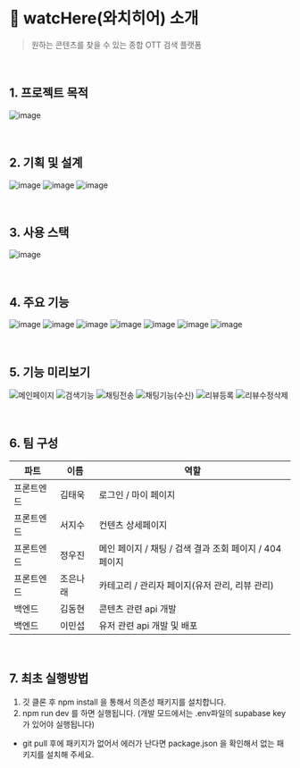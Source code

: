 # 👀 watcHere(와치히어) 소개
> 원하는 콘텐츠를 찾을 수 있는 종합 OTT 검색 플랫폼
<br>

## 1. 프로젝트 목적
![image](https://github.com/9woody5/watcHere/assets/102839522/fa70af10-6003-46ec-829a-cbb96219e0cb)

<br>

## 2. 기획 및 설계
![image](https://github.com/9woody5/watcHere/assets/102839522/1214a90b-9c48-4a9d-ac17-a3c11f900576)
![image](https://github.com/9woody5/watcHere/assets/102839522/ab91a5dc-950f-4437-a44e-06f7706d38c9)
![image](https://github.com/9woody5/watcHere/assets/102839522/2789ef16-c302-4fc8-9d2e-ecaac6052b47)

<br>

## 3. 사용 스택
![image](https://github.com/9woody5/watcHere/assets/102839522/506e2d9f-49e6-42b4-9e44-52dab506e5d6)

<br>

## 4. 주요 기능
![image](https://github.com/9woody5/watcHere/assets/102839522/253b1bf2-efd5-4ce4-a02c-9110e5ace661)
![image](https://github.com/9woody5/watcHere/assets/102839522/0106a50f-bb5b-45a7-9f37-4708533a3001)
![image](https://github.com/9woody5/watcHere/assets/102839522/9b88d58b-6091-45fe-b163-92b006df83ca)
![image](https://github.com/9woody5/watcHere/assets/102839522/44adeff7-8d6f-4d1e-ac9b-5000204b4056)
![image](https://github.com/9woody5/watcHere/assets/102839522/16e2f4f4-9784-4e98-9f89-c387dfa5b6f1)
![image](https://github.com/9woody5/watcHere/assets/102839522/e7d16954-a21c-4df6-b6db-448cd99d1e81)
![image](https://github.com/9woody5/watcHere/assets/102839522/a6e8c0a5-634f-4c71-98d0-5e4e80c87f65)


<br>

## 5. 기능 미리보기
![메인페이지](https://github.com/9woody5/watcHere/assets/102839522/0738f387-e9b4-46aa-a7f9-64405fe02779)
![검색기능](https://github.com/9woody5/watcHere/assets/102839522/68650184-41a8-4e4d-9f4a-fcd04fdae641)
![채팅전송](https://github.com/9woody5/watcHere/assets/102839522/e9e479f5-10c6-4f80-a7f6-b60e0156df7e)
![채팅기능(수신)](https://github.com/9woody5/watcHere/assets/102839522/95b87086-a3a4-4e05-90fe-259b180ac769)
![리뷰등록](https://github.com/9woody5/watcHere/assets/102839522/7678a2e7-fa16-4e52-8708-418b48a51f1c)
![리뷰수정삭제](https://github.com/9woody5/watcHere/assets/102839522/c4a0e942-13a2-40be-be0b-ee4325f08589)

<br>

## 6. 팀 구성

| 파트 | 이름 | 역할 |
| --- | --- | --- |
| 프론트엔드 | 김태욱 | 로그인 / 마이 페이지 |
| 프론트엔드 | 서지수 | 컨텐츠 상세페이지 |
| 프론트엔드 | 정우진 | 메인 페이지 / 채팅 / 검색 결과 조회 페이지 / 404 페이지 |
| 프론트엔드 | 조은나래 | 카테고리 / 관리자 페이지(유저 관리, 리뷰 관리) |
| 백엔드 | 김동현 | 콘텐츠 관련 api 개발 |
| 백엔드 | 이민섭 | 유저 관련 api 개발 및 배포 |

<br>

## 7. 최초 실행방법

1. 깃 클론 후 npm install 을 통해서 의존성 패키지를 설치합니다.
2. npm run dev 를 하면 실행됩니다. (개발 모드에서는 .env파일의 supabase key가 있어야 실행됩니다)
- git pull 후에 패키지가 없어서 에러가 난다면 package.json 을 확인해서 없는 패키지를 설치해 주세요.
